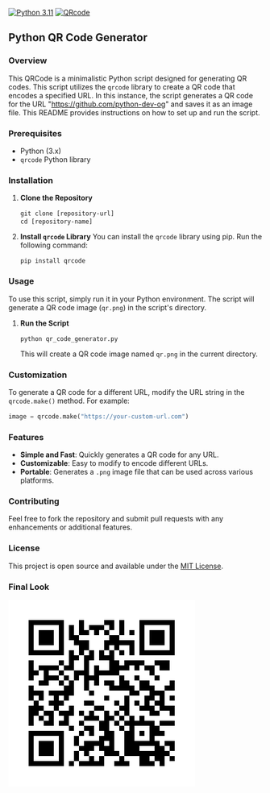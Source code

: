 [![Python 3.11](https://img.shields.io/badge/python-3.11-blue.svg)](https://www.python.org/downloads/release/python-3110/)
[![QRcode](https://img.shields.io/badge/QRcode-v7.4.2-green.svg)](https://pypi.org/project/qrcode/)


## Python QR Code Generator

### Overview
This QRCode is a minimalistic Python script designed for generating QR codes. 
This script utilizes the `qrcode` library to create a QR code that encodes a specified URL. 
In this instance, the script generates a QR code for the URL "https://github.com/python-dev-og" and saves it as an image file. 
This README provides instructions on how to set up and run the script.

### Prerequisites
- Python (3.x)
- `qrcode` Python library

### Installation

1. **Clone the Repository**
   ```
   git clone [repository-url]
   cd [repository-name]
   ```

2. **Install `qrcode` Library**
   You can install the `qrcode` library using pip. Run the following command:
   ```
   pip install qrcode
   ```

### Usage
To use this script, simply run it in your Python environment. The script will generate a QR code image (`qr.png`) in the script's directory.

1. **Run the Script**
   ```
   python qr_code_generator.py
   ```

   This will create a QR code image named `qr.png` in the current directory.

### Customization
To generate a QR code for a different URL, modify the URL string in the `qrcode.make()` method. For example:
```python
image = qrcode.make("https://your-custom-url.com")
```

### Features
- **Simple and Fast**: Quickly generates a QR code for any URL.
- **Customizable**: Easy to modify to encode different URLs.
- **Portable**: Generates a `.png` image file that can be used across various platforms.

### Contributing
Feel free to fork the repository and submit pull requests with any enhancements or additional features.

### License
This project is open source and available under the [MIT License](LICENSE).

### Final Look

![qr.png](qr.png)
